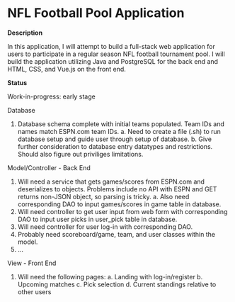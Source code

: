 # NFL Football Pool Application

**Description**

In this application, I will attempt to build a full-stack web application for users to participate in a regular season NFL football tournament pool. I will build the application utilizing Java and PostgreSQL for the back end and HTML, CSS, and Vue.js on the front end.

**Status**

Work-in-progress: early stage

Database
1. Database schema complete with initial teams populated. Team IDs and names match ESPN.com team IDs.
  a. Need to create a file (.sh) to run database setup and guide user through setup of database.
  b. Give further consideration to database entry datatypes and restrictions. Should also figure out priviliges limitations.

Model/Controller - Back End
1. Will need a service that gets games/scores from ESPN.com and deserializes to objects. Problems include no API with ESPN and GET returns non-JSON object, so parsing is tricky.
  a. Also need corresponding DAO to input games/scores in game table in database.
2. Will need controller to get user input from web form with corresponding DAO to input user picks in user_pick table in database.
3. Will need controller for user log-in with corresponding DAO.
4. Probably need scoreboard/game, team, and user classes within the model.
5. ...

View - Front End
1. Will need the following pages: 
  a. Landing with log-in/register
  b. Upcoming matches
  c. Pick selection
  d. Current standings relative to other users
